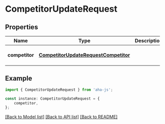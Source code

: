 # CompetitorUpdateRequest


## Properties

Name | Type | Description | Notes
------------ | ------------- | ------------- | -------------
**competitor** | [**CompetitorUpdateRequestCompetitor**](CompetitorUpdateRequestCompetitor.md) |  | [optional] [default to undefined]

## Example

```typescript
import { CompetitorUpdateRequest } from 'aha-js';

const instance: CompetitorUpdateRequest = {
    competitor,
};
```

[[Back to Model list]](../README.md#documentation-for-models) [[Back to API list]](../README.md#documentation-for-api-endpoints) [[Back to README]](../README.md)
